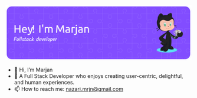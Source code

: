 ![Github Banner](/github-header-image.png)

- 👋 Hi, I’m Marjan
- 🌱 A Full Stack Developer who enjoys creating user-centric, delightful, and human experiences.
- 📫 How to reach me: nazari.mrjn@gmail.com

<!---
Marjan-MN/Marjan-MN is a ✨ special ✨ repository because its `README.md` (this file) appears on your GitHub profile.
You can click the Preview link to take a look at your changes.
--->
